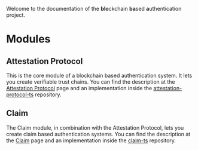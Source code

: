 <!-- 
/*
 *  Copyright (C) 2019  Attila Aldemir <a_aldemir@hotmail.de>
 *
 *  This program is free software: you can redistribute it and/or modify
 *  it under the terms of the GNU General Public License as published by
 *  the Free Software Foundation, either version 3 of the License, or
 *  (at your option) any later version.
 *
 *  This program is distributed in the hope that it will be useful,
 *  but WITHOUT ANY WARRANTY; without even the implied warranty of
 *  MERCHANTABILITY or FITNESS FOR A PARTICULAR PURPOSE.  See the
 *  GNU General Public License for more details.
 *
 *  You should have received a copy of the GNU General Public License
 *  along with this program.  If not, see <https://www.gnu.org/licenses/>.
 */ 
 -->


Welcome to the documentation of the **blo**ckchain **ba**sed **a**uthentication project.

# Modules

## Attestation Protocol

This is the core module of a blockchain based authentication system. It lets you create verifiable trust chains.
You can find the description at the [Attestation Protocol](https://github.com/blobaa/documentation/wiki/Attestation-Protocol) page and an implementation inside the [attestation-protocol-ts](https://github.com/blobaa/attestation-protocol-ts) repository.


## Claim

The Claim module, in combination with the Attestation Protocol, lets you create claim based authentication systems. You can find the description at the [Claim](https://github.com/blobaa/documentation/wiki/Claim) page and an implementation inside the [claim-ts](https://github.com/blobaa/claim-ts) repository.